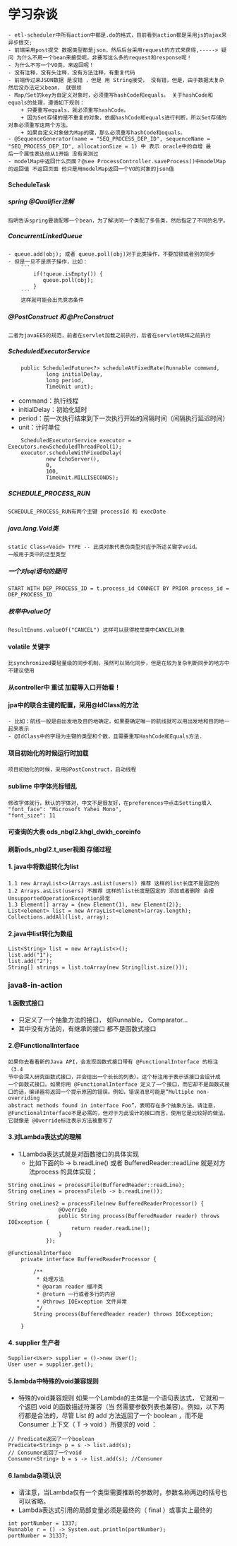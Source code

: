 
# 学习杂谈
    - etl-scheduler中所有action中都是.do的格式，目前看到action都是采用js的ajax来异步提交;
    - 前端采用post提交 数据类型都是json，然后后台采用request的方式来获得,-----> 疑问 为什么不用一个bean来接受呢，非要写这么多的request和response呢！
    - 为什么不写一个VO类，来返回呢！
    - 没有注释，没有头注释，没有方法注释，有重复代码
    - 前端传过来JSON数据 是没错 ，但是 用 String接受， 没有错，但是，由于数据太复杂 然后没办法定义bean， 就很烦
    - Map/Set的key为自定义对象时，必须重写hashCode和equals。 关于hashCode和equals的处理，遵循如下规则：  
        + 只要重写equals，就必须重写hashCode。  
        + 因为Set存储的是不重复的对象，依据hashCode和equals进行判断，所以Set存储的对象必须重写这两个方法。  
        + 如果自定义对象做为Map的键，那么必须重写hashCode和equals。
    - @SequenceGenerator(name = "SEQ_PROCESS_DEP_ID", sequenceName = "SEQ_PROCESS_DEP_ID", allocationSize = 1) 中 表示 oracle中的自增 最
    后一个属性表达他从1开始 没有亲测过
    - modelMap中返回什么页面？@see ProcessController.saveProcess()中modelMap的返回值 不返回页面 他只是用modelMap返回一个VO的对象的json值

#### ScheduleTask
##### spring @Qualifier注解
    指明告诉spring要装配哪一个bean，为了解决同一个类配了多各类，然后指定了不同的名字。
##### ConcurrentLinkedQueue 
    - queue.add(obj); 或者 queue.poll(obj)对于此类操作，不要加锁或者别的同步
    - 但是一旦不是原子操作，比如：
        ```
            if(!queue.isEmpty()) {  
               queue.poll(obj);  
            }  
        ```
        这样就可能会出先竞态条件
##### @PostConstruct 和 @PreConstruct
    二者为javaEE5的规范，前者在servlet加载之前执行，后者在servlet晓辉之前执行
##### ScheduledExecutorService 
```
    public ScheduledFuture<?> scheduleAtFixedRate(Runnable command,  
            long initialDelay,  
            long period,  
            TimeUnit unit);  
```
- command：执行线程
- initialDelay：初始化延时
- period：前一次执行结束到下一次执行开始的间隔时间（间隔执行延迟时间）
- unit：计时单位
```
    ScheduledExecutorService executor = Executors.newScheduledThreadPool(1);  
    executor.scheduleWithFixedDelay(  
            new EchoServer(),  
            0,  
            100,  
            TimeUnit.MILLISECONDS);  
```

##### SCHEDULE_PROCESS_RUN
    SCHEDULE_PROCESS_RUN有两个主键 processId 和 execDate
##### java.lang.Void类 
    static Class<Void> TYPE -- 此类对象代表伪类型对应于所述关键字void。
    一般用于类中的泛型类型
##### 一个对sql语句的疑问
    START WITH DEP_PROCESS_ID = t.process_id CONNECT BY PRIOR process_id = DEP_PROCESS_ID
##### 枚举中valueOf
    ResultEnums.valueOf("CANCEL") 这样可以获得枚举类中CANCEL对象
#### volatile 关键字
    比synchronized要轻量级的同步机制，虽然可以简化同步，但是在较为复杂判断同步的地方中 不建议使用
#### 从controller中 重试 加载等入口开始看！
#### jpa中的联合主键的配置，采用@IdClass的方法
    - 比如：航线一般是由出发地及目的地确定，如果要确定唯一的航线就可以用出发地和目的地一起来表示
    - @IdClass中的字段为主键的类型和个数，且需要重写HashCode和Equals方法.
#### 项目初始化的时候运行时加载
    项目初始化的时候，采用@PostConstruct，启动线程
#### sublime 中字体光标错乱
    修改字体就行，默认的字体对，中文不是很友好，在preferences中点击Setting填入
    "font_face": "Microsoft Yahei Mono",  
    "font_size": 11
#### 可查询的大表 ods_nbgl2.khgl_dwkh_coreinfo
#### 刷新ods_nbgl2.t_user视图 存储过程
#### 1. java中将数组转化为list
```
1.1 new ArrayList<>(Arrays.asList(users)) 推荐 这样的list长度不是固定的
1.2 Arrays.asList(users) 不推荐 这样的list长度是固定的 添加或者删除 会报UnsupportedOperationException异常
1.3 Element[] array = {new Element(1), new Element(2)};
List<element> list = new ArrayList<element>(array.length);
Collections.addAll(list, array);
```
#### 2.java中list转化为数组
```
List<String> list = new ArrayList<>();
list.add("1");
list.add("2");
String[] strings = list.toArray(new String[list.size()]);
```
### java8-in-action
#### 1.函数式接口
- 只定义了一个抽象方法的接口， 如Runnable， Comparator...
- 其中没有方法的，有继承的接口 都不是函数式接口

#### 2.@FunctionalInterface
```
如果你去看看新的Java API，会发现函数式接口带有 @FunctionalInterface 的标注（3.4
节中会深入研究函数式接口，并会给出一个长长的列表）。这个标注用于表示该接口会设计成
一个函数式接口。如果你用 @FunctionalInterface 定义了一个接口，而它却不是函数式接
口的话，编译器将返回一个提示原因的错误。例如，错误消息可能是“Multiple non-overriding
abstract methods found in interface Foo”，表明存在多个抽象方法。请注意， 
@FunctionalInterface不是必需的，但对于为此设计的接口而言，使用它是比较好的做法。它就像是 @Override标注表示方法被重写了
```
#### 3.对Lambda表达式的理解
- 1.Lambda表达式就是对函数接口的具体实现
    + 比如下面的b -> b.readLine() 或者 BufferedReader::readLine 就是对方法process
    的具体实现；
```
String oneLines = processFile(BufferedReader::readLine);
String oneLines = processFile(b -> b.readLine());

String oneLines2 = processFile(new BufferedReaderProcessor() {
                @Override
                public String process(BufferedReader reader) throws IOException {
                    return reader.readLine();
                }
            });

@FunctionalInterface
    private interface BufferedReaderProcessor {

        /**
         * 处理方法
         * @param reader 缓冲类
         * @return 一行或者多行的内容
         * @throws IOException 文件异常
         */
        String process(BufferedReader reader) throws IOException;

    }
```

#### 4. supplier 生产者   
    Supplier<User> supplier = ()->new User();
    User user = supplier.get();
#### 5.lambda中特殊的void兼容规则
- 特殊的void兼容规则
如果一个Lambda的主体是一个语句表达式， 它就和一个返回 void 的函数描述符兼容（当
然需要参数列表也兼容）。例如，以下两行都是合法的，尽管 List 的 add 方法返回了一个
boolean ，而不是 Consumer 上下文（ T -> void ）所要求的 void ：
```
// Predicate返回了一个boolean
Predicate<String> p = s -> list.add(s);
// Consumer返回了一个void
Consumer<String> b = s -> list.add(s); //Consumer
```

#### 6.lambda杂项认识
- 请注意，当Lambda仅有一个类型需要推断的参数时，参数名称两边的括号也可以省略。 
- Lambda表达式引用的局部变量必须是最终的（ final ）或事实上最终的
```
int portNumber = 1337;
Runnable r = () -> System.out.println(portNumber);
portNumber = 31337;
```

